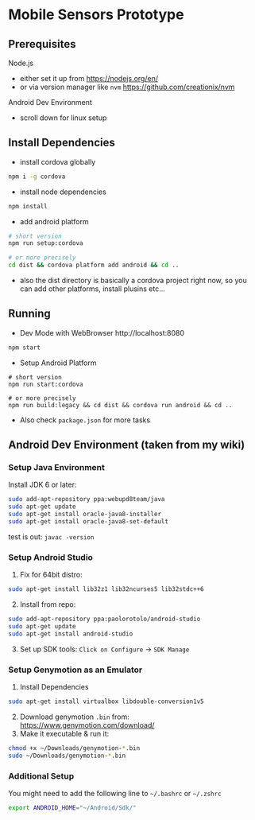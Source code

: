 # Mobile Sensors Prototype

## Prerequisites
Node.js
- either set it up from https://nodejs.org/en/
- or via version manager like `nvm` https://github.com/creationix/nvm

Android Dev Environment
- scroll down for linux setup

## Install Dependencies
- install cordova globally
```sh
npm i -g cordova
```
- install node dependencies
```sh
npm install
```
- add android platform
```sh
# short version
npm run setup:cordova

# or more precisely
cd dist && cordova platform add android && cd ..
```
- also the dist directory is basically a cordova project right now, so you can add other platforms, install plusins etc...

## Running
- Dev Mode with WebBrowser http://localhost:8080
```sh
npm start
```
- Setup Android Platform
```
# short version
npm run start:cordova

# or more precisely
npm run build:legacy && cd dist && cordova run android && cd ..
```
- Also check `package.json` for more tasks

## Android Dev Environment (taken from my wiki)

### Setup Java Environment
Install JDK 6 or later:
```sh
sudo add-apt-repository ppa:webupd8team/java
sudo apt-get update
sudo apt-get install oracle-java8-installer
sudo apt-get install oracle-java8-set-default
```
test is out: `javac -version`

### Setup Android Studio
1. Fix for 64bit distro:
```sh
sudo apt-get install lib32z1 lib32ncurses5 lib32stdc++6
```
2. Install from repo:
```sh
sudo add-apt-repository ppa:paolorotolo/android-studio
sudo apt-get update
sudo apt-get install android-studio
```
3. Set up SDK tools: `Click on Configure` -> `SDK Manage`

### Setup Genymotion as an Emulator
1. Install Dependencies
```sh
sudo apt-get install virtualbox libdouble-conversion1v5
```
2. Download genymotion `.bin` from: https://www.genymotion.com/download/
3. Make it executable & run it:
```sh
chmod +x ~/Downloads/genymotion-*.bin
sudo ~/Downloads/genymotion-*.bin
```

### Additional Setup
You might need to add the following line to `~/.bashrc` or `~/.zshrc`
```sh
export ANDROID_HOME="~/Android/Sdk/"
```
